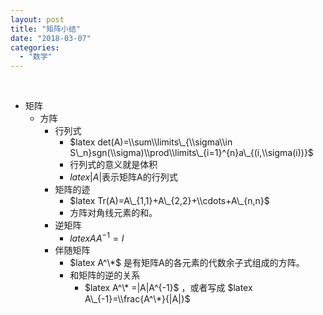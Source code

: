 ```yaml
---
layout: post
title: "矩阵小结"
date: "2018-03-07"
categories: 
  - "数学"
---
```


 

- 矩阵
    - 方阵
        - 行列式
            - $latex det(A)=\\sum\\limits\_{\\sigma\\in S\_n}sgn(\\sigma)\\prod\\limits\_{i=1}^{n}a\_{(i,\\sigma(i))}$
            - 行列式的意义就是体积
            - $latex |A|$表示矩阵A的行列式
        - 矩阵的迹
            - $latex Tr(A)=A\_{1,1}+A\_{2,2}+\\cdots+A\_{n,n}$
            - 方阵对角线元素的和。
        - 逆矩阵
            - $latex AA^{-1}=I$
        - 伴随矩阵
            - $latex A^\*$ 是有矩阵A的各元素的代数余子式组成的方阵。
            - 和矩阵的逆的关系
                - $latex A^\* =|A|A^{-1}$ ，或者写成 $latex A\_{-1}=\\frac{A^\*}{|A|}$
